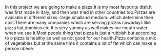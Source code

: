 In this project we are going to make a pizza.It is my most favourite dish.It was first made in Italy, and then was tried in other countries too.Pizzas are available in different sizes:-large,smalland medium.
which determine their cost.There are many companies which are serving pizzas nowadays like pizza hut,dominos etc.It is very yummy as well makes our mouth water when we see it.Most people thing that pizza is just a rubbish but according to e pizza is healthy as well as not good for our health.Pizza contains a mix of vegetables but at the same time it contains a lot of fat which can make a person obese.
